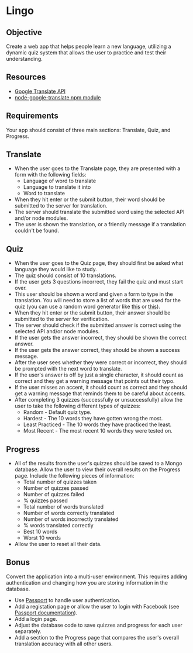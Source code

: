 Lingo
=======

Objective
---------
Create a web app that helps people learn a new language, utilizing a dynamic quiz system that allows the user to practice and test their understanding.

Resources
--------
- <a href="https://cloud.google.com/translate/docs">Google Translate API</a>
- <a href="https://github.com/Localize/node-google-translate">node-google-translate npm module</a>

Requirements
--------

Your app should consist of three main sections: Translate, Quiz, and Progress.

Translate
--------
- When the user goes to the Translate page, they are presented with a form with the following fields:
    - Language of word to translate
    - Language to translate it into
    - Word to translate
- When they hit enter or the submit button, their word should be submitted to the server for translation.
- The server should translate the submitted word using the selected API and/or node modules.
- The user is shown the translation, or a friendly message if a translation couldn't be found.

Quiz
------
- When the user goes to the Quiz page, they should first be asked what language they would like to study.
- The quiz should consist of 10 translations.
- If the user gets 3 questions incorrect, they fail the quiz and must start over.
- This user should be shown a word and given a form to type in the translation. You will need to store a list of words that are used for the quiz (you can use a random word generator like <a href="http://listofrandomwords.com/">this</a> or <a href="http://www.wordlistgenerator.net/">this</a>).
- When they hit enter or the submit button, their answer should be submitted to the server for verification.
- The server should check if the submitted answer is correct using the selected API and/or node modules.
- If the user gets the answer incorrect, they should be shown the correct answer.
- If the user gets the answer correct, they should be shown a success message.
- After the user sees whether they were correct or incorrect, they should be prompted with the next word to translate.
- If the user's answer is off by just a single character, it should count as correct and they get a warning message that points out their typo.
- If the user misses an accent, it should count as correct and they should get a warning message that reminds them to be careful about accents.
- After completing 3 quizzes (successfully or unsuccessfully) allow the user to take the following different types of quizzes:
    - Random - Default quiz type.
    - Hardest - The 10 words they have gotten wrong the most.
    - Least Practiced - The 10 words they have practiced the least.
    - Most Recent - The most recent 10 words they were tested on.

Progress
--------

- All of the results from the user's quizzes should be saved to a Mongo database. Allow the user to view their overall results on the Progress page. Include the following pieces of information:
    - Total number of quizzes taken
    - Number of quizzes passed
    - Number of quizzes failed
    - % quizzes passed
    - Total number of words translated
    - Number of words correctly translated
    - Number of words incorrectly translated
    - % words translated correctly
    - Best 10 words
    - Worst 10 words
- Allow the user to reset all their data.

Bonus
------
Convert the application into a multi-user environment. This requires adding authentication and changing how you are storing information in the database.

- Use <a href="http://passportjs.org/">Passport</a> to handle user authentication.
- Add a registation page or allow the user to login with Facebook (see <a href="http://passportjs.org/guide/">Passport documentation</a>).
- Add a login page.
- Adjust the database code to save quizzes and progress for each user separately.
- Add a section to the Progress page that compares the user's overall translation accuracy with all other users.